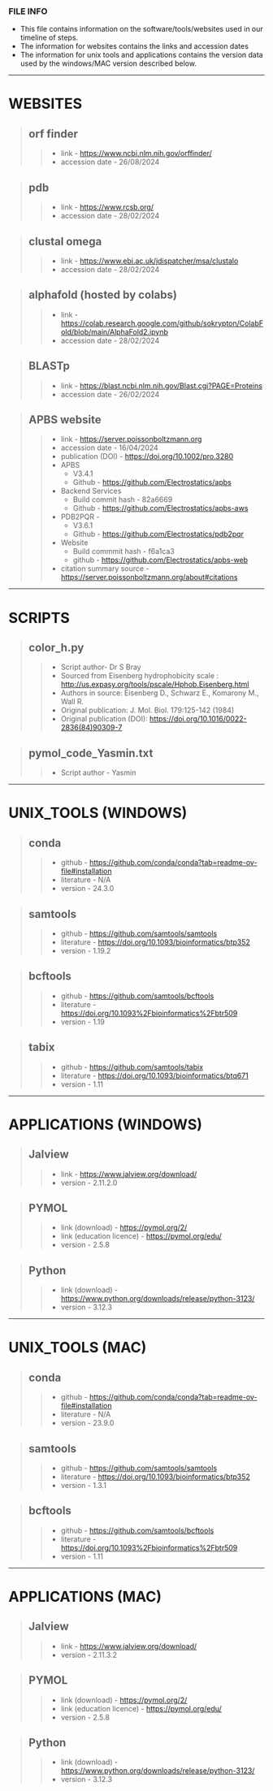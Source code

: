 ### FILE INFO
+ This file contains information on the software/tools/websites used in our timeline of steps.
+ The information for websites contains the links and accession dates
+ The information for unix tools and applications contains the version data used by the windows/MAC version described below.
---
# WEBSITES 
> ## orf finder
>> + link - https://www.ncbi.nlm.nih.gov/orffinder/
>> + accession date - 26/08/2024

> ## pdb
> > + link - https://www.rcsb.org/
> > + accession date - 28/02/2024

> ## clustal omega 
> > + link - https://www.ebi.ac.uk/jdispatcher/msa/clustalo
> > + accession date - 28/02/2024

> ## alphafold (hosted by colabs)
> > + link - https://colab.research.google.com/github/sokrypton/ColabFold/blob/main/AlphaFold2.ipynb
> > + accession date - 28/02/2024

> ## BLASTp
> > + link - https://blast.ncbi.nlm.nih.gov/Blast.cgi?PAGE=Proteins
> > + accession date - 26/02/2024

> ## APBS website
> > + link - https://server.poissonboltzmann.org
> > + accession date - 16/04/2024
> > + publication (DOI) - https://doi.org/10.1002/pro.3280
> > + APBS
> >     + V3.4.1
> >     + Github - https://github.com/Electrostatics/apbs
> > + Backend Services 
> >     + Build commit hash - 82a6669
> >     + Github - https://github.com/Electrostatics/apbs-aws
> > + PDB2PQR - 
> >     + V3.6.1
> >     + Github - https://github.com/Electrostatics/pdb2pqr
> > + Website 
> >     + Build commmit hash - f6a1ca3
> >     + github - https://github.com/Electrostatics/apbs-web
> > + citation summary source - https://server.poissonboltzmann.org/about#citations
----
# SCRIPTS
> ## color_h.py
> > + Script author- Dr S Bray
> > + Sourced from Eisenberg hydrophobicity scale : http://us.expasy.org/tools/pscale/Hphob.Eisenberg.html
> > + Authors in source: Eisenberg D., Schwarz E., Komarony M., Wall R.
> > + Original publication: J. Mol. Biol. 179:125-142 (1984)
> > + Original publication (DOI): https://doi.org/10.1016/0022-2836(84)90309-7

> ## pymol_code_Yasmin.txt
> > + Script author - Yasmin
---
# UNIX_TOOLS (WINDOWS) 
> ## conda
>> + github - https://github.com/conda/conda?tab=readme-ov-file#installation
>> + literature - N/A
>> + version - 24.3.0

> ## samtools
> > + github - https://github.com/samtools/samtools
> > + literature - https://doi.org/10.1093/bioinformatics/btp352
> > + version - 1.19.2

> ## bcftools
> > + github - https://github.com/samtools/bcftools
> > + literature - https://doi.org/10.1093%2Fbioinformatics%2Fbtr509
> > + version - 1.19

> ## tabix
> > + github - https://github.com/samtools/tabix
> > + literature - https://doi.org/10.1093/bioinformatics/btq671
> > + version - 1.11
---
# APPLICATIONS (WINDOWS) 

> ## Jalview
> > + link - https://www.jalview.org/download/
> > + version - 2.11.2.0

> ## PYMOL
> > + link (download) - https://pymol.org/2/
> > + link (education licence) - https://pymol.org/edu/
> > + version - 2.5.8

> ## Python
> > + link (download) - https://www.python.org/downloads/release/python-3123/
> > + version - 3.12.3
---
# UNIX_TOOLS (MAC) 
> ## conda
> > + github - https://github.com/conda/conda?tab=readme-ov-file#installation
> > + literature - N/A
> > + version - 23.9.0

> ## samtools
> > + github - https://github.com/samtools/samtools
> > + literature - https://doi.org/10.1093/bioinformatics/btp352
> > + version - 1.3.1

> ## bcftools
> > + github - https://github.com/samtools/bcftools
> > + literature - https://doi.org/10.1093%2Fbioinformatics%2Fbtr509
> > + version - 1.11

---
# APPLICATIONS (MAC) 

> ## Jalview 
> > + link - https://www.jalview.org/download/
> > + version - 2.11.3.2

> ## PYMOL
> > + link (download) - https://pymol.org/2/
> > + link (education licence) - https://pymol.org/edu/
> > + version - 2.5.8

> ## Python
> > + link (download) - https://www.python.org/downloads/release/python-3123/
> > + version - 3.12.3